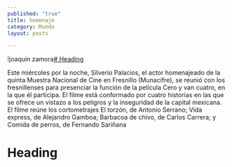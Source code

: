 ```yaml
---
published: "true"
title: homenaje
category: Mundo
layout: posts

---
```


!joaquin zamora[# Heading](http://i.imgur.com/sb2HFQ0m.jpg)

Este miércoles por la noche, Silverio Palacios, el actor homenajeado de la quinta Muestra Nacional de Cine en Fresnillo (Munacifre), se reunió con los fresnillenses para presenciar la función de la película Cero y van cuatro, en la que él participa. El filme está conformado por cuatro historias en las que se ofrece un vistazo a los peligros y la inseguridad de la capital mexicana. El filme reúne los cortometrajes El torzón, de Antonio Serrano; Vida express, de Alejandro Gamboa; Barbacoa de chivo, de Carlos Carrera;  y Comida de perros, de Fernando Sariñana 
# Heading

